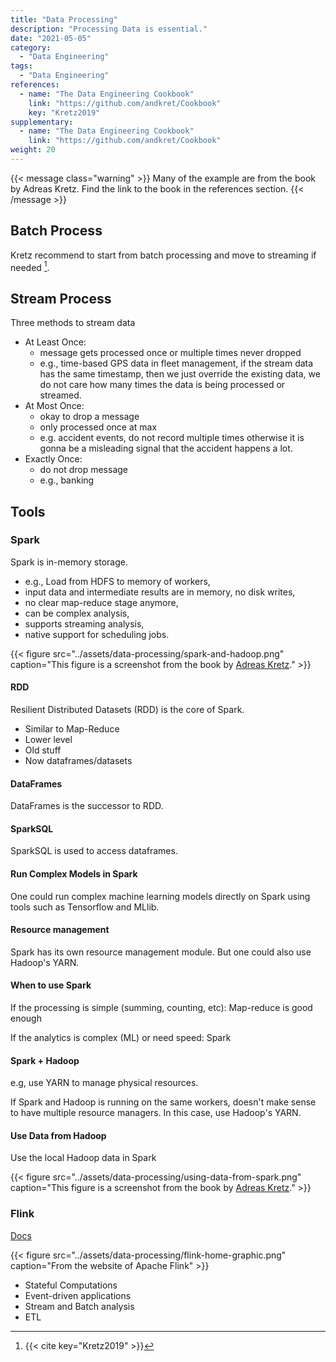 ```yaml
---
title: "Data Processing"
description: "Processing Data is essential."
date: "2021-05-05"
category:
  - "Data Engineering"
tags:
  - "Data Engineering"
references:
  - name: "The Data Engineering Cookbook"
    link: "https://github.com/andkret/Cookbook"
    key: "Kretz2019"
supplementary:
  - name: "The Data Engineering Cookbook"
    link: "https://github.com/andkret/Cookbook"
weight: 20
---
```


{{< message class="warning" >}}
Many of the example are from the book by Adreas Kretz. Find the link to the book in the references section.
{{< /message >}}


## Batch Process

Kretz recommend to start from batch processing and move to streaming if needed [^Kretz2019].


## Stream Process


Three methods to stream data

- At Least Once: 
  - message gets processed once or multiple times
never dropped
  - e.g., time-based GPS data in fleet management, if the stream data has the same timestamp, then we just override the existing data, we do not care how many times the data is being processed or streamed.
- At Most Once:
  - okay to drop a message
  - only processed once at max
  - e.g. accident events, do not record multiple times otherwise it is gonna be a misleading signal that the accident happens a lot.
- Exactly Once:
  - do not drop message
  - e.g., banking


## Tools


### Spark

Spark is in-memory storage.

- e.g., Load from HDFS to memory of workers,
- input data and intermediate results are in memory, no disk writes,
- no clear map-reduce stage anymore,
- can be complex analysis,
- supports streaming analysis,
- native support for scheduling jobs.


{{< figure src="../assets/data-processing/spark-and-hadoop.png" caption="This figure is a screenshot from the book by [Adreas Kretz](https://github.com/andkret/Cookbook)." >}}



#### RDD

Resilient Distributed Datasets (RDD) is the core of Spark.

- Similar to Map-Reduce
- Lower level
- Old stuff
- Now dataframes/datasets

#### DataFrames

DataFrames is the successor to RDD.



#### SparkSQL

SparkSQL is used to access dataframes.



#### Run Complex Models in Spark

One could run complex machine learning models directly on Spark using tools such as Tensorflow and MLlib.



#### Resource management

Spark has its own resource management module. But one could also use Hadoop's YARN.


#### When to use Spark

If the processing is simple (summing, counting, etc): Map-reduce is good enough

If the analytics is complex (ML) or need speed: Spark



#### Spark + Hadoop

e.g, use YARN to manage physical resources. 

If Spark and Hadoop is running on the same workers, doesn't make sense to have multiple resource managers. In this case, use Hadoop's YARN.



#### Use Data from Hadoop

Use the local Hadoop data in Spark

{{< figure src="../assets/data-processing/using-data-from-spark.png" caption="This figure is a screenshot from the book by [Adreas Kretz](https://github.com/andkret/Cookbook)." >}}


### Flink

[Docs](https://flink.apache.org/)

{{< figure src="../assets/data-processing/flink-home-graphic.png" caption="From the website of Apache Flink" >}}


- Stateful Computations
- Event-driven applications
- Stream and Batch analysis
- ETL














[^Kretz2019]: {{< cite key="Kretz2019" >}}